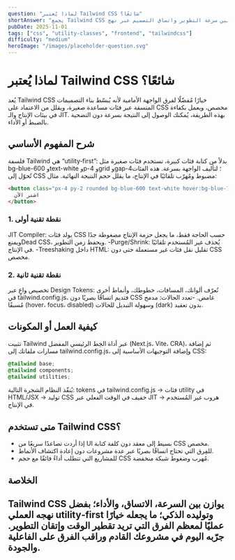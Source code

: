 ```yaml
---
question: "لماذا يُعتبر Tailwind CSS شائعًا؟"
shortAnswer: "يجمع Tailwind CSS بين سرعة التطوير واتساق التصميم عبر نهج utility‑first مع توليد خفيف وكتابة CSS مضبوطة بذكاء."
pubDate: 2025-11-01
tags: ["css", "utility-classes", "frontend", "tailwindcss"]
difficulty: "medium"
heroImage: "/images/placeholder-question.svg"
---
```

# لماذا يُعتبر Tailwind CSS شائعًا؟
يُعد Tailwind CSS خيارًا مُفضّلًا لفرق الواجهة الأمامية لأنه يُبسّط بناء التصميمات المتسقة عبر فئات مساعدة صغيرة، ويقلل من الاعتماد على CSS مخصص، ويعمل بكفاءة في بيئات الإنتاج والـ JIT. بهذه الطريقة، يُمكنك الوصول إلى النتيجة بسرعة دون التضحية بالضبط أو الأداء.

## شرح المفهوم الأساسي
فلسفة Tailwind هي “utility‑first”: بدلاً من كتابة فئات كبيرة، تستخدم فئات صغيرة مثل bg-blue-600 وtext-white وp-4 وgrid وgap-4؛ لتأليف الواجهة بسرعة. هذه الفئات تُحوّل إلى CSS مضبوط ومُهرّب تلقائيًا في الإنتاج، ما يقلل حجم النتيجة النهائية.
مثال:
```html
<button class="px-4 py-2 rounded bg-blue-600 text-white hover:bg-blue-700 transition">
  اشتر الآن
</button>
```

### 1. نقطة تقنية أولى
JIT Compiler: يولد فئات CSS حسب الحاجة فقط، ما يجعل حزمة الإنتاج مضغوطة جدًا ويمنعDead CSS، ويحفظ زمن التطوير.
-Purge/Shrink: يُحذف غير المُستخدم تلقائيًا في الإنتاج.
-Treeshaking داخل HTML: تقليل نقل فئات غير مستعملة حتى دون CSS مخصص.

### 2. نقطة تقنية ثانية
تخصيص واعٍ عبر Design Tokens: تُعرّف ألوانك، المسافات، خطوطك، وأنماط أخرى في tailwind.config.js، فتديم اتساقًا بصريًا دون CSS غامض.
-تعدد الحالات: مدمج مُسبقًا (hover، focus، disabled) وسهولة التبديل للحالات (dark) بدون تعقيد.

## كيفية العمل أو المكونات
تثبيت Tailwind عبر أداة الخِط الرئيسي المفضل (Next.js، Vite، CRA)، ثم إضافة مسارات ملفاتك إلى tailwind.config.js، وإضافة التوجيهات الأساسية إلى CSS:
```css
@tailwind base;
@tailwind components;
@tailwind utilities;
```
يُنفّذ النظام الشجرة التالية: tokens في tailwind.config.js → فئات utility في HTML/JSX → توليد CSS خفيف في الوقت الفعلي عبر JIT → هروب غير المُستخدم في الإنتاج.

## متى تستخدم Tailwind CSS؟
- إذا أردت تصاعدًا سريعًا من UI بسيط إلى معقد دون كلفة كتابة CSS مخصص.
- للفِرق التي تحتاج اتساقًا بصريًا عبر عدة مشروعات دون إعادة اكتشاف الأنماط.
- للمشاريع التي تتطلب أداءً فائقًا مع حجم CSS مُهرب وضغوط شبكة منخفضة.

## الخلاصة
Tailwind CSS يوازن بين السرعة، الاتساق، والأداء؛ بفضل نهجه العملي utility‑first وتوليده الذكي؛ ما يجعله خيارًا عمليًا لمعظم الفرق التي تريد تقطير الوقت وإتقان التطوير. جرّبه اليوم في مشروعك القادم وراقب الفرق على الفاعلية والجودة.
---